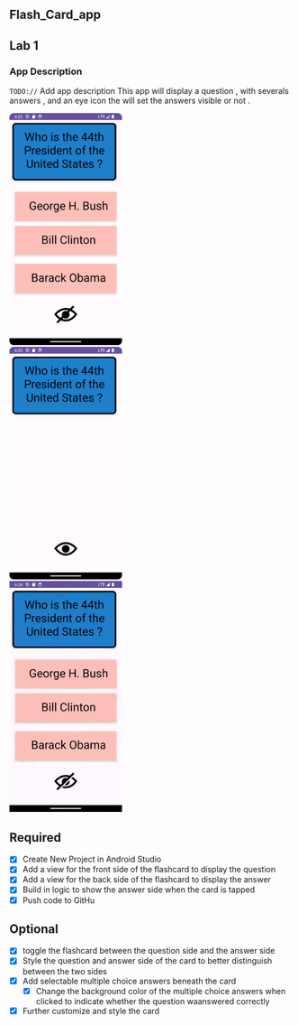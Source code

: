 ## Flash_Card_app



## Lab 1

### App Description
`TODO://` Add app description
This app will display a question , with severals answers , and an eye icon the will set the answers visible or not .


<img src="https://github.com/wdolcine/Flash_cardApp/blob/main/Screenshot_20240311_212540.png" width=200><br>
<img src="https://github.com/wdolcine/Flash_cardApp/blob/main/Screenshot_20240311_212600.png" width=200><br>
<img src="https://github.com/wdolcine/Flash_cardApp/blob/main/Screen_recording_20240311_214755.gif" width=200><br>



## Required
- [x] Create New Project in Android Studio
- [x] Add a view for the front side of the flashcard to display the question
- [x] Add a view for the back side of the flashcard to display the answer
- [x] Build in logic to show the answer side when the card is tapped
- [x] Push code to GitHu
## Optional
- [x] toggle the flashcard between the question side and the answer side
- [x] Style the question and answer side of the card to better distinguish between the two sides
- [x] Add selectable multiple choice answers beneath the card
   - [x] Change the background color of the multiple choice answers when clicked to indicate whether the question waanswered correctly
- [x] Further customize and style the card
